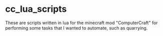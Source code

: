 # cc_lua_scripts

These are scripts written in lua for the minecraft mod "ComputerCraft" for performing some tasks that I wanted to automate, such as quarrying.
